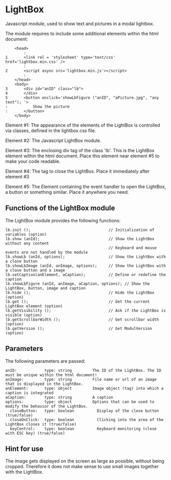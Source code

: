 # LightBox
Javascript module, used to show text and pictures in a modal lightbox.

The module requires to include some additional elements within the html document:
``````
    <head>
        :
1       <link rel = 'stylesheet' type='text/css' href='lightbox.min.css' />
        :
2       <script async src='lightbox.min.js'></script>
        :
    </head>
    <body>
3       <div id="anID" class="lb">
4       </div>
5       <button onclick='showLbFigure ("anID", "aPicture.jpg", "any text"); '>
:           Show the picture
:       </button>
    </body>
``````
Element #1: The appearance of the elements of the LightBox is controlled via classes, defined in the lightbox.css file.

Element #2: The Javascript LightBox module.

Element #3: The enclosing div tag of the class 'lb'. This is the LightBox element within the html document. Place this element near element #5 to make your code readable.

Element #4: The tag to close the LightBox. Place it immediately after element #3

Element #5: The Element containing the event handler to open the LightBox, a button or something similar. Place it anywhere you need.


## Functions of the LightBox module
The LightBox module provides the following functions:
``````
lb.init ();                                  // Initialization of variables (option)
lb.show (anId);                              // Show the LightBox without any content
                                             // Keyboard and mouse events are not handled by the module
lb.showLb (anId, options);                   // Show the LightBox with a close button
lb.showLbImage (anId, anImage, options);     // Show the LightBox with a close button and a image
lb.setCaption(anElement, aCaption);          // Define or redefine the caption
lb.showLbFigure (anId, anImage, aCaption, options); // Show the LightBox, button, image and caption
lb.hide ();                                  // Hide the LightBox (option)
lb.get ();                                   // Get the current LightBox element (option)
lb.getVisibility ();                         // Ask if the LightBox is visible (option)
lb.getScrollbarWidth ();                     // Get scrollbar width (option)
lb.getVersion ();                            // Get ModulVersion (option)
``````

## Parameters
The following parameters are passed:
``````
anID:            type: string         The ID of the LightBox. The ID must be unique within the html document!
anImage:         type: string         File name or url of an image that is displayed in the LightBox.
anElement:       type: object         Image object (tag) into which a caption is integrated
aCaption:        type: string         A caption
options:         type: object         Options that can be used to modify the behavior of the LightBox.
  closeButton:   type: boolean          Display of the close button (true/false)
  closeOnClick:  type: boolean          Clicking into the area of the LightBox closes it (true/false)
  keyControl:    type: boolean          Keyboard monitoring (close with ESC key) (true/false)
``````
## Hint for use
The image gets displayed on the screen as large as possible, without being cropped. Therefore it does 
not make sense to use small images together with the LightBox.
